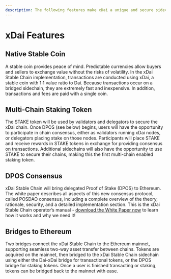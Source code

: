 ```yaml
---
description: The following features make xDai a unique and secure sidechain solution
---
```


# xDai Features

## Native Stable Coin

A stable coin provides peace of mind. Predictable currencies allow buyers and sellers to exchange value without the risks of volatility. In the xDai Stable Chain implementation, transactions are conducted using xDai, a stable coin with 1:1 value ratio to Dai. Because transactions occur on a bridged sidechain, they are extremely fast and inexpensive. In addition, transactions and fees are paid with a single coin. 

## Multi-Chain Staking Token

The STAKE token will be used by validators and delegators to secure the xDai chain. Once DPOS \(see below\) begins, users will have the opportunity to participate in chain consensus, either as validators running xDai nodes, or delegators placing stake on those nodes. Participants will place STAKE and receive rewards in STAKE tokens in exchange for providing consensus on transactions. Additional sidechains will also have the opportunity to use STAKE to secure their chains, making this the first multi-chain enabled staking token.

## DPOS Consensus

xDai Stable Chain will bring delegated Proof of Stake \(DPOS\) to Ethereum. The white paper describes all aspects of this new consensus protocol, called POSDAO consensus, including a complete overview of the theory, rationale, security, and a detailed implementation section. This is the xDai Stable Chain operator’s manual - [download the White Paper now](https://forum.poa.network/t/posdao-white-paper/2208) to learn how it works and why we need it! 

## Bridges to Ethereum

Two bridges connect the xDai Stable Chain to the Ethereum mainnet, supporting seamless two-way asset transfer between chains. Tokens are acquired on the mainnet, then bridged to the xDai Stable Chain sidechain using either the Dai-xDai bridge for transactional tokens, or the DPOS bridge for staking tokens. Once a user is finished transacting or staking, tokens can be bridged back to the mainnet with ease.  


